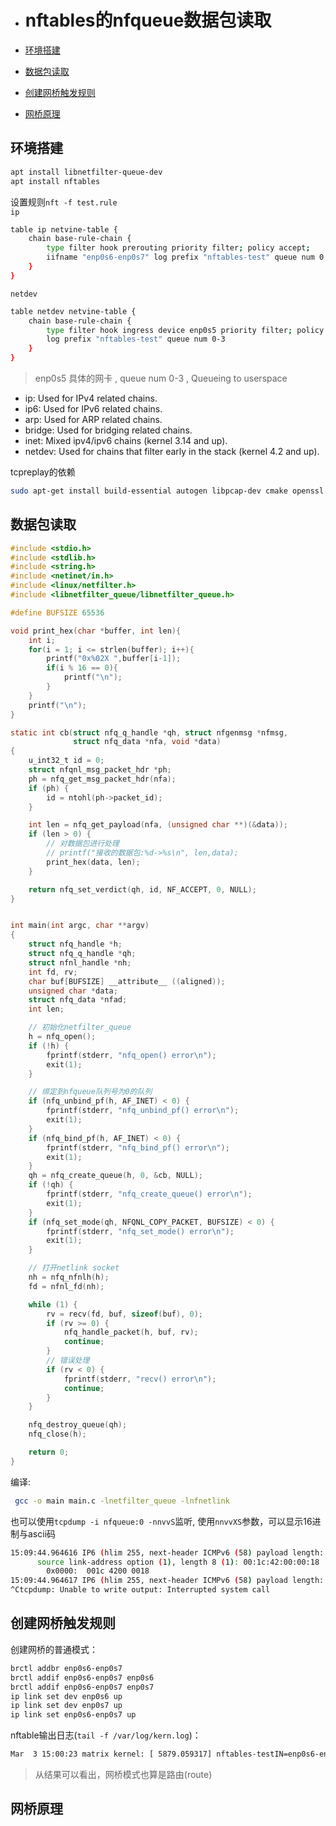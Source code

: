 - # nftables的nfqueue数据包读取  

- [环境搭建](#环境搭建)
- [数据包读取](#数据包读取)
- [创建网桥触发规则](#创建网桥触发规则)
- [网桥原理](#网桥原理)


## 环境搭建

```sh
apt install libnetfilter-queue-dev
apt install nftables
```

设置规则`nft -f test.rule`  
`ip`
```sh
table ip netvine-table {
	chain base-rule-chain {
		type filter hook prerouting priority filter; policy accept;
		iifname "enp0s6-enp0s7" log prefix "nftables-test" queue num 0
	}
}
```

`netdev`
```sh
table netdev netvine-table {
	chain base-rule-chain {
		type filter hook ingress device enp0s5 priority filter; policy accept;
		log prefix "nftables-test" queue num 0-3
	}
}
```
> enp0s5 具体的网卡  , queue num 0-3 , Queueing to userspace    

- ip: Used for IPv4 related chains.
- ip6: Used for IPv6 related chains.
- arp: Used for ARP related chains.
- bridge: Used for bridging related chains.
- inet: Mixed ipv4/ipv6 chains (kernel 3.14 and up).
- netdev: Used for chains that filter early in the stack (kernel 4.2 and up).  

tcpreplay的依赖
```sh
sudo apt-get install build-essential autogen libpcap-dev cmake openssl libssl-dev python3 autoconf automake libtool pkg-config m4 zlib1g-dev 
```


## 数据包读取  
```c
#include <stdio.h>
#include <stdlib.h>
#include <string.h>
#include <netinet/in.h>
#include <linux/netfilter.h>
#include <libnetfilter_queue/libnetfilter_queue.h>

#define BUFSIZE 65536

void print_hex(char *buffer, int len){
	int i;
	for(i = 1; i <= strlen(buffer); i++){
		printf("0x%02X ",buffer[i-1]);					
		if(i % 16 == 0){
			printf("\n");
		}
	}
	printf("\n");
}

static int cb(struct nfq_q_handle *qh, struct nfgenmsg *nfmsg,
              struct nfq_data *nfa, void *data)
{
    u_int32_t id = 0;
    struct nfqnl_msg_packet_hdr *ph;
    ph = nfq_get_msg_packet_hdr(nfa);
    if (ph) {
        id = ntohl(ph->packet_id);
    }

    int len = nfq_get_payload(nfa, (unsigned char **)(&data));
    if (len > 0) {
        // 对数据包进行处理
		// printf("接收的数据包:%d->%s\n", len,data);
		print_hex(data, len);
    }

    return nfq_set_verdict(qh, id, NF_ACCEPT, 0, NULL);
}


int main(int argc, char **argv)
{
    struct nfq_handle *h;
    struct nfq_q_handle *qh;
    struct nfnl_handle *nh;
    int fd, rv;
    char buf[BUFSIZE] __attribute__ ((aligned));
    unsigned char *data;
    struct nfq_data *nfad;
    int len;

    // 初始化netfilter_queue
    h = nfq_open();
    if (!h) {
        fprintf(stderr, "nfq_open() error\n");
        exit(1);
    }

    // 绑定到nfqueue队列号为0的队列
    if (nfq_unbind_pf(h, AF_INET) < 0) {
        fprintf(stderr, "nfq_unbind_pf() error\n");
        exit(1);
    }
    if (nfq_bind_pf(h, AF_INET) < 0) {
        fprintf(stderr, "nfq_bind_pf() error\n");
        exit(1);
    }
    qh = nfq_create_queue(h, 0, &cb, NULL);
    if (!qh) {
        fprintf(stderr, "nfq_create_queue() error\n");
        exit(1);
    }
    if (nfq_set_mode(qh, NFQNL_COPY_PACKET, BUFSIZE) < 0) {
        fprintf(stderr, "nfq_set_mode() error\n");
        exit(1);
    }

    // 打开netlink socket
    nh = nfq_nfnlh(h);
    fd = nfnl_fd(nh);

    while (1) {
        rv = recv(fd, buf, sizeof(buf), 0);
        if (rv >= 0) {
            nfq_handle_packet(h, buf, rv);
            continue;
        }
        // 错误处理
        if (rv < 0) {
            fprintf(stderr, "recv() error\n");
            continue;
        }
    }

    nfq_destroy_queue(qh);
    nfq_close(h);

    return 0;
}
```

编译:  
```sh
 gcc -o main main.c -lnetfilter_queue -lnfnetlink
```

也可以使用`tcpdump -i nfqueue:0 -nnvvS`监听, 使用`nnvvXS`参数，可以显示16进制与ascii码
```sh
15:09:44.964616 IP6 (hlim 255, next-header ICMPv6 (58) payload length: 32) fe80::21c:42ff:fe00:18 > ff02::1:ff8a:5718: [icmp6 sum ok] ICMP6, neighbor solicitation, length 32, who has fe80::21c:42ff:fe8a:5718
	  source link-address option (1), length 8 (1): 00:1c:42:00:00:18
	    0x0000:  001c 4200 0018
15:09:44.964617 IP6 (hlim 255, next-header ICMPv6 (58) payload length: 32) fe80::21c:42ff:fe00:18 > ff02::1:ff8a:5718: [icmp6 sum ok] ICMP6, neighbor solicitation, length 32, who has fe80::21c:42ff:fe8a:5718
^Ctcpdump: Unable to write output: Interrupted system call
```

## 创建网桥触发规则  

创建网桥的普通模式：  
```sh
brctl addbr enp0s6-enp0s7
brctl addif enp0s6-enp0s7 enp0s6
brctl addif enp0s6-enp0s7 enp0s7
ip link set dev enp0s6 up
ip link set dev enp0s7 up
ip link set enp0s6-enp0s7 up
```

nftable输出日志(`tail -f /var/log/kern.log`)：
```sh
Mar  3 15:00:23 matrix kernel: [ 5879.059317] nftables-testIN=enp0s6-enp0s7 OUT= PHYSIN=enp0s6 MAC=00:1c:42:00:00:08:00:1c:42:5a:b0:7d:08:00 SRC=10.211.55.16 DST=10.211.55.2 LEN=1776 TOS=0x10 PREC=0x00 TTL=64 ID=48804 DF PROTO=TCP SPT=22 DPT=57913 WINDOW=501 RES=0x00 ACK PSH URGP=0 
```

> 从结果可以看出，网桥模式也算是路由(route)  

## 网桥原理  

